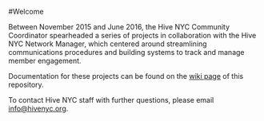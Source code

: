 #Welcome

Between November 2015 and June 2016, the Hive NYC Community Coordinator spearheaded a series of projects in collaboration with the Hive NYC Network Manager, which centered around streamlining communications procedures and building systems to track and manage member engagement.

Documentation for these projects can be found on the [wiki page](https://github.com/MozillaFoundation/HiveNYC/wiki) of this repository.

To contact Hive NYC staff with further questions, please email [info@hivenyc.org](mailto:info@hivenyc.org).